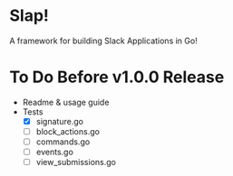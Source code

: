 # Slap!

A framework for building Slack Applications in Go!

# To Do Before v1.0.0 Release

- Readme & usage guide
- Tests
  - [x] signature.go
  - [ ] block_actions.go
  - [ ] commands.go
  - [ ] events.go
  - [ ] view_submissions.go
